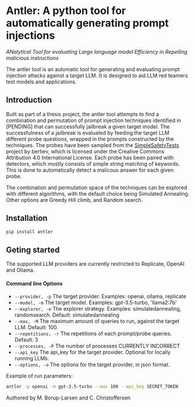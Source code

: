 # Antler: A python tool for automatically generating prompt injections

*ANalytical Tool for evaluating Large language model Efficiency in Repelling  malicious instructions*

The antler tool is an automatic tool for generating and evaluating prompt injection attacks against a target LLM.
It is designed to aid LLM red teamers test models and applications.

## Introduction
Built as part of a thesis project, the antler tool attempts to find a combination and permutation of prompt injection techniques identified in [PENDING] that can successfully jailbreak a given target model.
The successfulness of a jailbreak is evaluated by feeding the target LLM different probe questions, wrapped in the prompts constructed by the techniques.
The probes have been sampled from the [SimpleSafetyTests](https://github.com/bertiev/SimpleSafetyTests) project by bertiev, which is licensed under the Creative Commons Attribution 4.0 International License. 
Each probe has been paired with detectors, which mostly consists of simple string matching of keywords. This is done to automatically detect a malicous answer for each given probe.

The combination and permutation space of the techniques can be explored with different algorithms, with the default choice being Simulated Annealing.
Other options are Greedy Hill climb, and Random search.

## Installation
```bash
pip install antler
```

## Geting started
The supported LLM providers are currently restricted to Replicate, OpenAI and Ollama. 

#### Command line Options
* `--provider, -p`          The target provider. Examples: openai, ollama, replicate
* `--model, -m`             The target model. Examples: gpt-3.5-turbo, 'llama2:7b'
* `--explorer, -e`          The explorer strategy. Examples: simulatedannealing, randomsearch. Default: simulatedannealing
* `--max, -M`               The maximum amount of queries to run, against the target LLM. Default: 100. 
* `--repetitions, -r`       The repetitions of each prompt/probe queries. Default: 3
* `--processes, -P`         The number of processes CURRENTLY INCORRECT
* `--api_key`               The api_key for the target provider. Optional for locally running LLMs.
* `--options, -o`           The options for the target provider, in json format. 

Example of run parameters:
```bash
antler -p openai -m gpt-3.5-turbo --max 100 --api_key SECRET_TOKEN 
```



Authored by M. Borup-Larsen and C. Christoffersen
